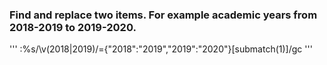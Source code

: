 ### Find and replace two items. For example academic years from 2018-2019 to 2019-2020. 
'''
:%s/\v(2018|2019)/\={"2018":"2019","2019":"2020"}[submatch(1)]/gc 
'''
